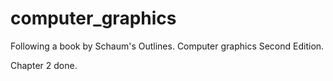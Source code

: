 # computer_graphics

Following a book by Schaum's Outlines.
Computer graphics Second Edition.

Chapter 2 done.